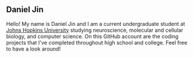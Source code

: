 ## Daniel Jin ##

Hello! My name is Daniel Jin and I am a current undergraduate student at [Johns Hopkins University](https://www.jhu.edu/) studying neuroscience, molecular and cellular biology, and computer science. On this GitHub account are the coding projects that I've completed throughout high school and college. Feel free to have a look around! 
